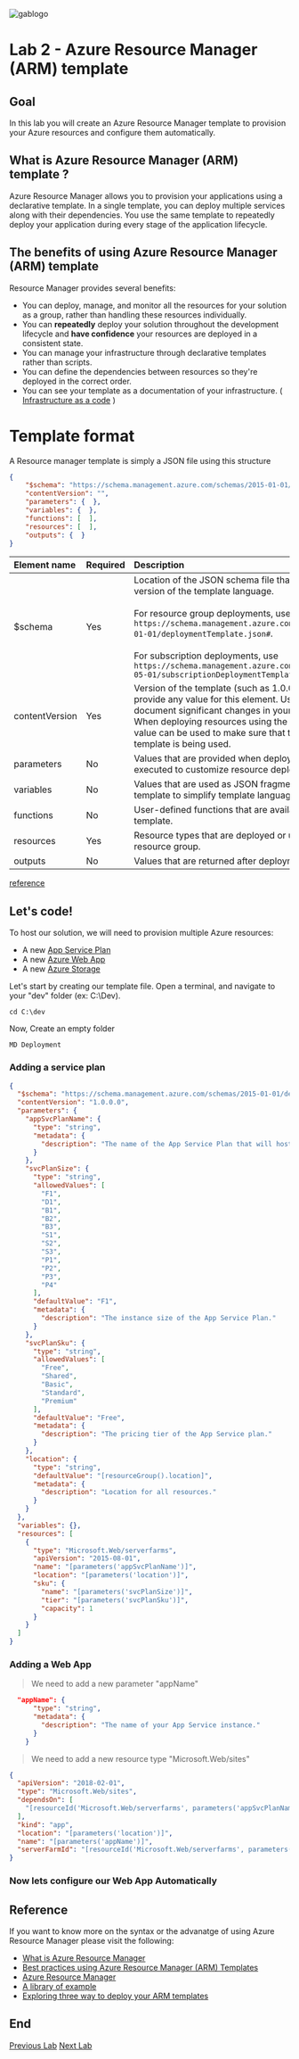 ![gablogo][gablogo]

# Lab 2 - Azure Resource Manager (ARM) template 

## Goal

In this lab you will create an Azure Resource Manager template to provision your Azure resources and configure them automatically.

## What is Azure Resource Manager (ARM) template ?

Azure Resource Manager allows you to provision your applications using a declarative template. In a single template, you can deploy multiple services along with their dependencies. You use the same template to repeatedly deploy your application during every stage of the application lifecycle.

## The benefits of using Azure Resource Manager (ARM) template

Resource Manager provides several benefits:

* You can deploy, manage, and monitor all the resources for your solution as a group, rather than handling these resources individually.
* You can **repeatedly** deploy your solution throughout the development lifecycle and **have confidence** your resources are deployed in a consistent state.
* You can manage your infrastructure through declarative templates rather than scripts.
* You can define the dependencies between resources so they're deployed in the correct order.
* You can see your template as a documentation of your infrastructure.  ( [Infrastructure as a code](https://docs.microsoft.com/en-us/azure/devops/learn/what-is-infrastructure-as-code) )

# Template format 

A Resource manager template is simply a JSON file using this structure

```json
{
    "$schema": "https://schema.management.azure.com/schemas/2015-01-01/deploymentTemplate.json#",
    "contentVersion": "",
    "parameters": {  },
    "variables": {  },
    "functions": [  ],
    "resources": [  ],
    "outputs": {  }
}
```

| Element name | Required | Description |
|:--- |:--- |:--- |
| $schema |Yes |Location of the JSON schema file that describes the version of the template language.<br><br> For resource group deployments, use `https://schema.management.azure.com/schemas/2015-01-01/deploymentTemplate.json#`.<br><br>For subscription deployments, use `https://schema.management.azure.com/schemas/2018-05-01/subscriptionDeploymentTemplate.json#` |
| contentVersion |Yes |Version of the template (such as 1.0.0.0). You can provide any value for this element. Use this value to document significant changes in your template. When deploying resources using the template, this value can be used to make sure that the right template is being used. |
| parameters |No |Values that are provided when deployment is executed to customize resource deployment. |
| variables |No |Values that are used as JSON fragments in the template to simplify template language expressions. |
| functions |No |User-defined functions that are available within the template. |
| resources |Yes |Resource types that are deployed or updated in a resource group. |
| outputs |No |Values that are returned after deployment. |

[reference](https://docs.microsoft.com/en-us/azure/azure-resource-manager/resource-group-authoring-templates)

## Let's code!

To host our solution, we will need to provision multiple Azure resources: 

* A new [App Service Plan](https://docs.microsoft.com/en-us/azure/app-service/overview-hosting-plans) 
* A new [Azure Web App](https://azure.microsoft.com/en-us/services/app-service/web/)
* A new [Azure Storage](https://docs.microsoft.com/en-us/azure/storage/common/storage-introduction)

Let's start by creating our template file. Open a terminal, and navigate to your "dev" folder (ex: C:\Dev).

    cd C:\dev

Now, Create an empty folder 

    MD Deployment

### Adding a service plan

```json
{
  "$schema": "https://schema.management.azure.com/schemas/2015-01-01/deploymentTemplate.json#",
  "contentVersion": "1.0.0.0",
  "parameters": {
    "appSvcPlanName": {
      "type": "string",
      "metadata": {
        "description": "The name of the App Service Plan that will host the Web App."
      }
    },
    "svcPlanSize": {
      "type": "string",
      "allowedValues": [
        "F1",
        "D1",
        "B1",
        "B2",
        "B3",
        "S1",
        "S2",
        "S3",
        "P1",
        "P2",
        "P3",
        "P4"
      ],
      "defaultValue": "F1",
      "metadata": {
        "description": "The instance size of the App Service Plan."
      }
    },
    "svcPlanSku": {
      "type": "string",
      "allowedValues": [
        "Free",
        "Shared",
        "Basic",
        "Standard",
        "Premium"
      ],
      "defaultValue": "Free",
      "metadata": {
        "description": "The pricing tier of the App Service plan."
      }
    },
    "location": {
      "type": "string",
      "defaultValue": "[resourceGroup().location]",
      "metadata": {
        "description": "Location for all resources."
      }
    }
  },
  "variables": {},
  "resources": [
    {
      "type": "Microsoft.Web/serverfarms",
      "apiVersion": "2015-08-01",
      "name": "[parameters('appSvcPlanName')]",
      "location": "[parameters('location')]",
      "sku": {
        "name": "[parameters('svcPlanSize')]",
        "tier": "[parameters('svcPlanSku')]",
        "capacity": 1
      }
    }
  ]
}
```
### Adding a Web App 

> We need to add a new parameter "appName"

```json
  "appName": {
      "type": "string",
      "metadata": {
        "description": "The name of your App Service instance."
      }
    }
```
> We need to add a new resource type "Microsoft.Web/sites"

```json
{
  "apiVersion": "2018-02-01",
  "type": "Microsoft.Web/sites",
  "dependsOn": [
    "[resourceId('Microsoft.Web/serverfarms', parameters('appSvcPlanName'))]"
  ],
  "kind": "app",
  "location": "[parameters('location')]",
  "name": "[parameters('appName')]",
  "serverFarmId": "[resourceId('Microsoft.Web/serverfarms', parameters('appSvcPlanName'))]",
}
```
### Now lets configure our Web App Automatically



## Reference

If you want to know more on the syntax or the advanatge of using Azure Resource Manager please visit the following:

* [What is Azure Resource Manager](https://docs.microsoft.com/en-us/azure/azure-resource-manager/resource-group-overview)
* [Best practices using Azure Resource Manager (ARM) Templates](https://www.youtube.com/watch?v=myYTGsONrn0)
* [Azure Resource Manager](https://azure.microsoft.com/en-us/resources/templates/)
* [A library of example](https://github.com/Azure/azure-quickstart-templates)
* [Exploring three way to deploy your ARM templates](http://techgenix.com/deploy-arm-templates/)

## End
[Previous Lab](../Lab1/README.md)
[Next Lab](../Lab3/README.md)

[gablogo]: ../medias/GlobalAzureBootcamp2019.png "Global Azure Bootcamp 2019"
